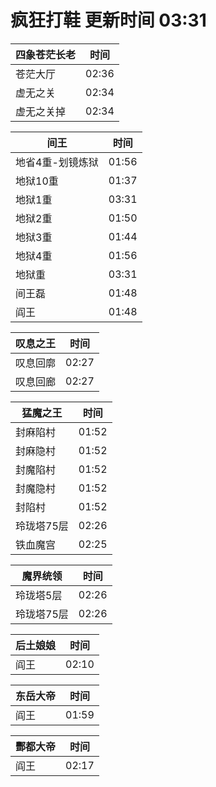 # 疯狂打鞋 更新时间 03:31

| 四象苍茫长老   | 时间    |
|--------|-------|
| 苍茫大厅 | 02:36 |
| 虚无之关 | 02:34 |
| 虚无之关掉 | 02:34 |

| 间王   | 时间    |
|--------|-------|
| 地省4重-划镜炼狱 | 01:56 |
| 地狱10重 | 01:37 |
| 地狱1重 | 03:31 |
| 地狱2重 | 01:50 |
| 地狱3重 | 01:44 |
| 地狱4重 | 01:56 |
| 地狱重 | 03:31 |
| 间王磊 | 01:48 |
| 阎王 | 01:48 |

| 叹息之王   | 时间    |
|--------|-------|
| 叹息回廓 | 02:27 |
| 叹息回廊 | 02:27 |

| 猛魔之王   | 时间    |
|--------|-------|
| 封麻陷村 | 01:52 |
| 封麻隐村 | 01:52 |
| 封魔陷村 | 01:52 |
| 封魔隐村 | 01:52 |
| 封陷村 | 01:52 |
| 玲珑塔75层 | 02:26 |
| 铁血魔宫 | 02:25 |

| 魔界统领   | 时间    |
|--------|-------|
| 玲珑塔5层 | 02:26 |
| 玲珑塔75层 | 02:26 |

| 后土娘娘   | 时间    |
|--------|-------|
| 阎王 | 02:10 |

| 东岳大帝   | 时间    |
|--------|-------|
| 阎王 | 01:59 |

| 酆都大帝   | 时间    |
|--------|-------|
| 阎王 | 02:17 |